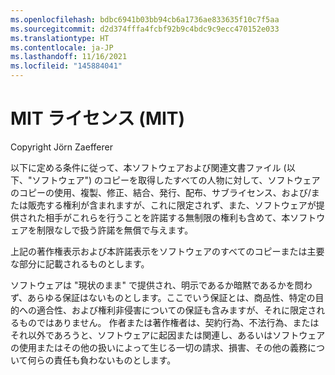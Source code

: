 ```yaml
---
ms.openlocfilehash: bdbc6941b03bb94cb6a1736ae833635f10c7f5aa
ms.sourcegitcommit: d2d374fffa4fcbf92b9c4bdc9c9ecc470152e033
ms.translationtype: HT
ms.contentlocale: ja-JP
ms.lasthandoff: 11/16/2021
ms.locfileid: "145884041"
---
```

<a name="the-mit-license-mit"></a>MIT ライセンス (MIT)
=====================

Copyright Jörn Zaefferer

以下に定める条件に従って、本ソフトウェアおよび関連文書ファイル (以下、"ソフトウェア") のコピーを取得したすべての人物に対して、ソフトウェアのコピーの使用、複製、修正、結合、発行、配布、サブライセンス、および/または販売する権利が含まれますが、これに限定されず、また、ソフトウェアが提供された相手がこれらを行うことを許諾する無制限の権利も含めて、本ソフトウェアを制限なしで扱う許諾を無償で与えます。

上記の著作権表示および本許諾表示をソフトウェアのすべてのコピーまたは主要な部分に記載されるものとします。

ソフトウェアは "現状のまま" で提供され、明示であるか暗黙であるかを問わず、あらゆる保証はないものとします。ここでいう保証とは、商品性、特定の目的への適合性、および権利非侵害についての保証も含みますが、それに限定されるものではありません。 作者または著作権者は、契約行為、不法行為、またはそれ以外であろうと、ソフトウェアに起因または関連し、あるいはソフトウェアの使用またはその他の扱いによって生じる一切の請求、損害、その他の義務について何らの責任も負わないものとします。
